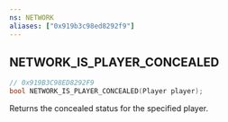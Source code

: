 ```yaml
---
ns: NETWORK
aliases: ["0x919b3c98ed8292f9"]
---
```

## NETWORK_IS_PLAYER_CONCEALED

```c
// 0x919B3C98ED8292F9
bool NETWORK_IS_PLAYER_CONCEALED(Player player);
```

Returns the concealed status for the specified player.

